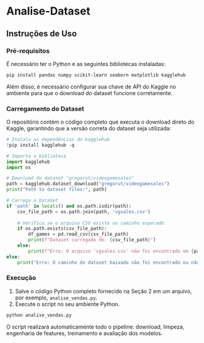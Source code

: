 
# Analise-Dataset

## Instruções de Uso

### Pré-requisitos

É necessário ter o Python e as seguintes bibliotecas instaladas:
```bash
pip install pandas numpy scikit-learn seaborn matplotlib kagglehub
````

Além disso, é necessário configurar sua chave de API do Kaggle no ambiente para que o download do dataset funcione corretamente.

### Carregamento do Dataset

O repositório contém o código completo que executa o download direto do Kaggle, garantindo que a versão correta do dataset seja utilizada:

```python
# Instala as dependências do kagglehub
!pip install kagglehub -q 

# Importa a biblioteca
import kagglehub
import os

# Download do dataset "gregorut/videogamesales"
path = kagglehub.dataset_download("gregorut/videogamesales")
print("Path to dataset files:", path)

# Carrega o DataSet
if 'path' in locals() and os.path.isdir(path):
    csv_file_path = os.path.join(path, 'vgsales.csv')
    
    # Verifica se o arquivo CSV existe no caminho esperado
    if os.path.exists(csv_file_path):
        df_games = pd.read_csv(csv_file_path)
        print(f"Dataset carregado de: {csv_file_path}")
    else:
        print(f"Erro: O arquivo 'vgsales.csv' não foi encontrado em {path}")
else:
    print("Erro: O caminho do dataset baixado não foi encontrado ou não é um diretório.")
```

### Execução

1.  Salve o código Python completo fornecido na Seção 2 em um arquivo, por exemplo, `analise_vendas.py`.
2.  Execute o script no seu ambiente Python.

<!-- end list -->

```bash
python analise_vendas.py
```

O script realizará automaticamente todo o pipeline: download, limpeza, engenharia de features, treinamento e avaliação dos modelos.
